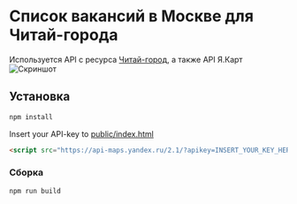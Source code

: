 # Список вакансий в Москве для Читай-города

Используется API с ресурса [Читай-город](https://job.chitai-gorod.ru/api/), а также API Я.Карт
![Скриншот](https://user-images.githubusercontent.com/44286080/118012067-58e81c80-b359-11eb-9a7f-6680713e45f2.png)

## Установка

```bash
npm install
```

Insert your API-key to [public/index.html](/public/index.html)

```html
<script src="https://api-maps.yandex.ru/2.1/?apikey=INSERT_YOUR_KEY_HERE&lang=ru_RU" type="text/javascript">
```

### Сборка

```bash
npm run build
```

